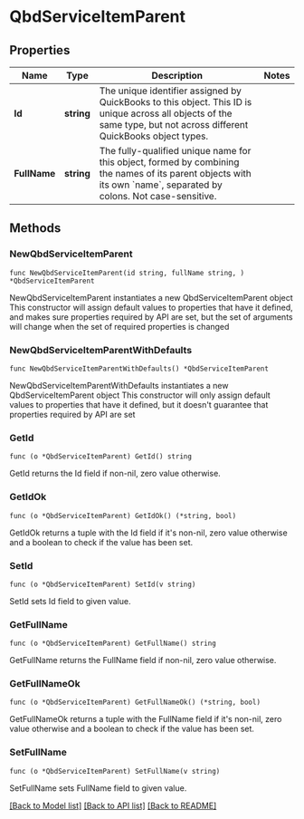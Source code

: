 # QbdServiceItemParent

## Properties

Name | Type | Description | Notes
------------ | ------------- | ------------- | -------------
**Id** | **string** | The unique identifier assigned by QuickBooks to this object. This ID is unique across all objects of the same type, but not across different QuickBooks object types. | 
**FullName** | **string** | The fully-qualified unique name for this object, formed by combining the names of its parent objects with its own &#x60;name&#x60;, separated by colons. Not case-sensitive. | 

## Methods

### NewQbdServiceItemParent

`func NewQbdServiceItemParent(id string, fullName string, ) *QbdServiceItemParent`

NewQbdServiceItemParent instantiates a new QbdServiceItemParent object
This constructor will assign default values to properties that have it defined,
and makes sure properties required by API are set, but the set of arguments
will change when the set of required properties is changed

### NewQbdServiceItemParentWithDefaults

`func NewQbdServiceItemParentWithDefaults() *QbdServiceItemParent`

NewQbdServiceItemParentWithDefaults instantiates a new QbdServiceItemParent object
This constructor will only assign default values to properties that have it defined,
but it doesn't guarantee that properties required by API are set

### GetId

`func (o *QbdServiceItemParent) GetId() string`

GetId returns the Id field if non-nil, zero value otherwise.

### GetIdOk

`func (o *QbdServiceItemParent) GetIdOk() (*string, bool)`

GetIdOk returns a tuple with the Id field if it's non-nil, zero value otherwise
and a boolean to check if the value has been set.

### SetId

`func (o *QbdServiceItemParent) SetId(v string)`

SetId sets Id field to given value.


### GetFullName

`func (o *QbdServiceItemParent) GetFullName() string`

GetFullName returns the FullName field if non-nil, zero value otherwise.

### GetFullNameOk

`func (o *QbdServiceItemParent) GetFullNameOk() (*string, bool)`

GetFullNameOk returns a tuple with the FullName field if it's non-nil, zero value otherwise
and a boolean to check if the value has been set.

### SetFullName

`func (o *QbdServiceItemParent) SetFullName(v string)`

SetFullName sets FullName field to given value.



[[Back to Model list]](../README.md#documentation-for-models) [[Back to API list]](../README.md#documentation-for-api-endpoints) [[Back to README]](../README.md)


